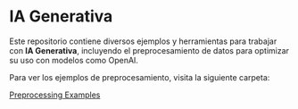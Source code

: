 # IA Generativa

Este repositorio contiene diversos ejemplos y herramientas para trabajar con **IA Generativa**, incluyendo el preprocesamiento de datos para optimizar su uso con modelos como OpenAI.

Para ver los ejemplos de preprocesamiento, visita la siguiente carpeta:

[Preprocessing Examples](https://github.com/leo-narvaez/ia-generativa/tree/main/preprocessing)
